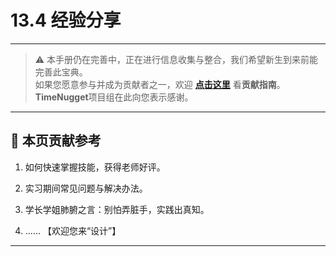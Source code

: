 # 13.4 经验分享

---

> ⚠️ 本手册仍在完善中，正在进行信息收集与整合，我们希望新生到来前能完善此宝典。  
> 如果您愿意参与并成为贡献者之一，欢迎 **[点击这里](/CONTRIBUTING)** 看**贡献指南**。  
> **TimeNugget**项目组在此向您表示感谢。  

---

## 📌 本页贡献参考

1. 如何快速掌握技能，获得老师好评。

2. 实习期间常见问题与解决办法。

3. 学长学姐肺腑之言：别怕弄脏手，实践出真知。

4. ……  【欢迎您来“设计”】

---
